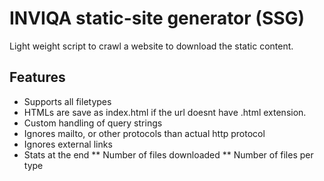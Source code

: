 # INVIQA static-site generator (SSG)

Light weight script to crawl a website to download the static content.

## Features
* Supports all filetypes
* HTMLs are save as index.html if the url doesnt have .html extension.
* Custom handling of query strings
* Ignores mailto, or other protocols than actual http protocol
* Ignores external links
* Stats at the end
** Number of files downloaded
** Number of files per type
